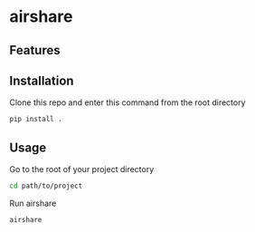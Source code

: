 # airshare

## Features

## Installation
Clone this repo and enter this command from the root directory
```bash
pip install .
```

## Usage

Go to the root of your project directory
```bash
cd path/to/project
```

Run airshare
```bash
airshare
```